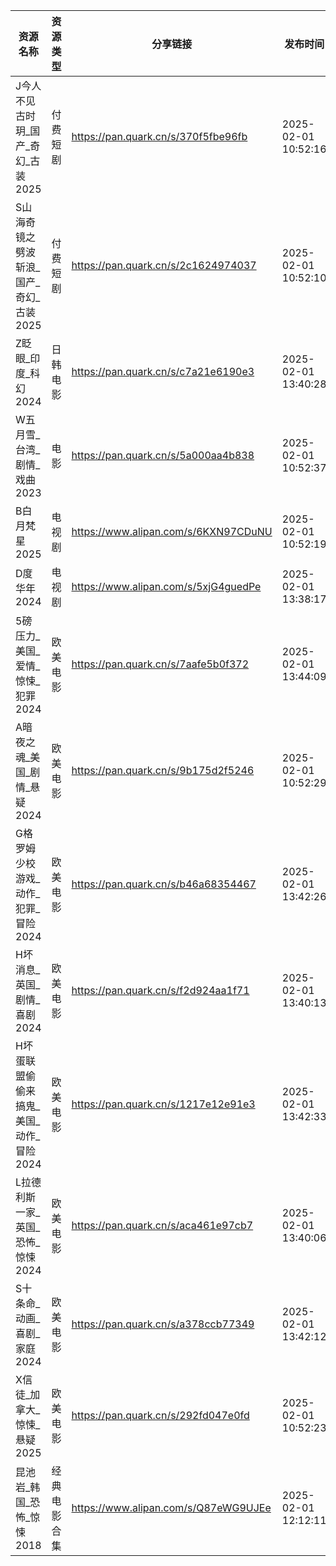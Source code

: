 | 资源名称                    | 资源类型   | 分享链接                                 | 发布时间                |
| ----------------------- | ------ | ------------------------------------ | ------------------- |
| J今人不见古时玥_国产_奇幻_古装2025   | 付费短剧   | https://pan.quark.cn/s/370f5fbe96fb  | 2025-02-01 10:52:16 |
| S山海奇镜之劈波斩浪_国产_奇幻_古装2025 | 付费短剧   | https://pan.quark.cn/s/2c1624974037  | 2025-02-01 10:52:10 |
| Z眨眼_印度_科幻2024           | 日韩电影   | https://pan.quark.cn/s/c7a21e6190e3  | 2025-02-01 13:40:28 |
| W五月雪_台湾_剧情_戏曲2023       | 电影     | https://pan.quark.cn/s/5a000aa4b838  | 2025-02-01 10:52:37 |
| B白月梵星2025               | 电视剧    | https://www.alipan.com/s/6KXN97CDuNU | 2025-02-01 10:52:19 |
| D度华年2024                | 电视剧    | https://www.alipan.com/s/5xjG4guedPe | 2025-02-01 13:38:17 |
| 5磅压力_美国_爱情_惊悚_犯罪2024    | 欧美电影   | https://pan.quark.cn/s/7aafe5b0f372  | 2025-02-01 13:44:09 |
| A暗夜之魂_美国_剧情_悬疑2024      | 欧美电影   | https://pan.quark.cn/s/9b175d2f5246  | 2025-02-01 10:52:29 |
| G格罗姆少校游戏_动作_犯罪_冒险2024   | 欧美电影   | https://pan.quark.cn/s/b46a68354467  | 2025-02-01 13:42:26 |
| H坏消息_英国_剧情_喜剧2024       | 欧美电影   | https://pan.quark.cn/s/f2d924aa1f71  | 2025-02-01 13:40:13 |
| H坏蛋联盟偷偷来搞鬼_美国_动作_冒险2024 | 欧美电影   | https://pan.quark.cn/s/1217e12e91e3  | 2025-02-01 13:42:33 |
| L拉德利斯一家_英国_恐怖_惊悚2024    | 欧美电影   | https://pan.quark.cn/s/aca461e97cb7  | 2025-02-01 13:40:06 |
| S十条命_动画_喜剧_家庭2024       | 欧美电影   | https://pan.quark.cn/s/a378ccb77349  | 2025-02-01 13:42:12 |
| X信徒_加拿大_惊悚_悬疑2025       | 欧美电影   | https://pan.quark.cn/s/292fd047e0fd  | 2025-02-01 10:52:23 |
| 昆池岩_韩国_恐怖_惊悚2018        | 经典电影合集 | https://www.alipan.com/s/Q87eWG9UJEe | 2025-02-01 12:12:11 |
